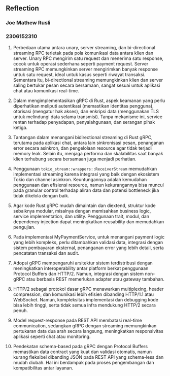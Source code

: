 ## Reflection
### Joe Mathew Rusli
### 2306152310

1. Perbedaan utama antara unary, server streaming, dan bi-directional streaming RPC terletak pada pola komunikasi data antara klien dan server. Unary RPC mengirim satu request dan menerima satu response, cocok untuk operasi sederhana seperti payment request. Server streaming RPC memungkinkan server mengirimkan banyak response untuk satu request, ideal untuk kasus seperti riwayat transaksi. Sementara itu, bi-directional streaming memungkinkan klien dan server saling bertukar pesan secara bersamaan, sangat sesuai untuk aplikasi chat atau komunikasi real-time.

2. Dalam mengimplementasikan gRPC di Rust, aspek keamanan yang perlu diperhatikan meliputi autentikasi (memastikan identitas pengguna), otorisasi (mengatur hak akses), dan enkripsi data (menggunakan TLS untuk melindungi data selama transmisi). Tanpa mekanisme ini, service rentan terhadap penyadapan, penyalahgunaan, dan serangan pihak ketiga.

3. Tantangan dalam menangani bidirectional streaming di Rust gRPC, terutama pada aplikasi chat, antara lain sinkronisasi pesan, penanganan error secara asinkron, dan pengelolaan resource agar tidak terjadi memory leak. Selain itu, menjaga performa dan skalabilitas saat banyak klien terhubung secara bersamaan juga menjadi perhatian.

4. Penggunaan `tokio_stream::wrappers::ReceiverStream` memudahkan implementasi streaming karena integrasi yang baik dengan ekosistem Tokio dan channel asinkron. Keuntungannya adalah kemudahan penggunaan dan efisiensi resource, namun kekurangannya bisa muncul pada granular control terhadap aliran data dan potensi bottleneck jika tidak dikelola dengan baik.

5. Agar kode Rust gRPC mudah dimaintain dan diextend, struktur kode sebaiknya modular, misalnya dengan memisahkan business logic, service implementation, dan utility. Penggunaan trait, modul, dan dependency injection dapat meningkatkan reusability dan memudahkan pengujian.

6. Pada implementasi MyPaymentService, untuk menangani payment logic yang lebih kompleks, perlu ditambahkan validasi data, integrasi dengan sistem pembayaran eksternal, penanganan error yang lebih detail, serta pencatatan transaksi dan audit.

7. Adopsi gRPC mempengaruhi arsitektur sistem terdistribusi dengan meningkatkan interoperability antar platform berkat penggunaan Protocol Buffers dan HTTP/2. Namun, integrasi dengan sistem non-gRPC atau berbasis REST memerlukan adapter atau gateway tambahan.

8. HTTP/2 sebagai protokol dasar gRPC menawarkan multiplexing, header compression, dan komunikasi lebih efisien dibanding HTTP/1.1 atau WebSocket. Namun, kompleksitas implementasi dan debugging kode bisa lebih tinggi, serta tidak semua infra mendukung HTTP/2 secara penuh.

9. Model request-response pada REST API membatasi real-time communication, sedangkan gRPC dengan streaming memungkinkan pertukaran data dua arah secara langsung, meningkatkan responsivitas aplikasi seperti chat atau monitoring.

10. Pendekatan schema-based pada gRPC dengan Protocol Buffers memastikan data contract yang kuat dan validasi otomatis, namun kurang fleksibel dibanding JSON pada REST API yang schema-less dan mudah diubah. Hal ini berdampak pada proses pengembangan dan kompatibilitas antar layanan.
